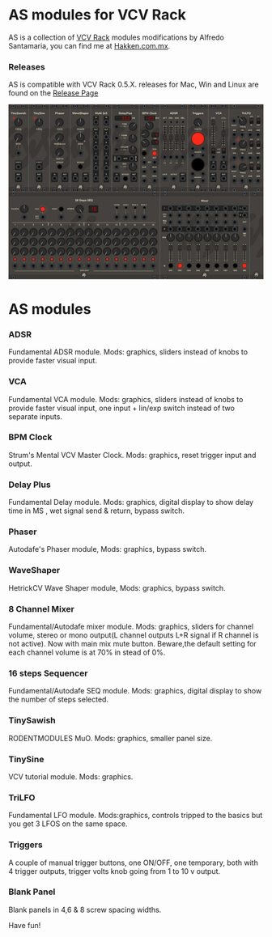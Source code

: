 
# AS modules for VCV Rack

AS is a collection of [VCV Rack](https://vcvrack.com/) modules modifications by Alfredo Santamaria, you can find me at [Hakken.com.mx](https://www.hakken.com.mx/).

### Releases

AS is compatible with VCV Rack 0.5.X. releases for Mac, Win and Linux are found on the [Release Page](https://github.com/AScustomWorks/as/releases)

![AS](https://github.com/AScustomWorks/AS/blob/master/AS.JPG)

# AS modules

### ADSR
Fundamental ADSR module. Mods: graphics, sliders instead of knobs to provide faster visual input.

### VCA
Fundamental VCA module. Mods: graphics, sliders instead of knobs to provide faster visual input, one input + lin/exp switch instead of two separate inputs.

### BPM Clock
Strum's Mental VCV Master Clock. Mods: graphics, reset trigger input and output.

### Delay Plus
Fundamental Delay module. Mods: graphics, digital display to show delay time in MS , wet signal send & return, bypass switch.

### Phaser
Autodafe's Phaser module, Mods: graphics, bypass switch.

### WaveShaper
HetrickCV Wave Shaper module, Mods: graphics, bypass switch.

### 8 Channel Mixer
Fundamental/Autodafe mixer module. Mods: graphics, sliders for channel volume, stereo or mono output(L channel outputs L+R signal if R channel is not active). Now with main mix mute button. Beware,the default setting for each channel volume is at 70% in stead of 0%.

### 16 steps Sequencer
Fundamental/Autodafe SEQ module. Mods: graphics, digital display to show the number of steps selected.

### TinySawish
RODENTMODULES MuO. Mods: graphics, smaller panel size.

### TinySine
VCV tutorial module. Mods: graphics.

### TriLFO
Fundamental LFO module. Mods:graphics, controls tripped to the basics but you get 3 LFOS on the same space.

### Triggers
A couple of manual trigger buttons, one ON/OFF, one temporary, both with 4 trigger outputs, trigger volts knob going from 1 to 10 v output.

### Blank Panel
Blank panels in 4,6 & 8 screw spacing widths.

Have fun!

